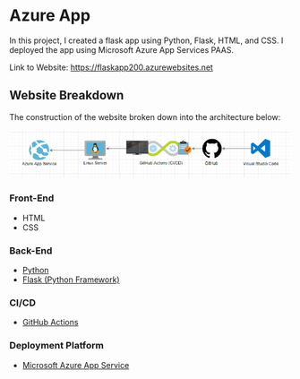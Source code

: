 # Azure App
In this project, I created a flask app using Python, Flask, HTML, and CSS. I deployed the app using Microsoft Azure App Services PAAS.

Link to Website: https://flaskapp200.azurewebsites.net


## Website Breakdown

The construction of the website broken down into the architecture below:

![azapp](https://github.com/rjones18/Images/blob/main/azureapp2.png)

### Front-End

- HTML
- CSS


### Back-End 

- [Python](https://www.python.org/) 
- [Flask (Python Framework)](https://flask.palletsprojects.com/en/1.1.x/)


### CI/CD

- [GitHub Actions](https://github.com/features/actions)


### Deployment Platform

- [Microsoft Azure App Service](https://azure.microsoft.com/en-us/services/app-service/)
